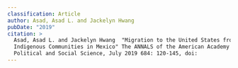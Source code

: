```yaml
---
classification: Article
author: Asad, Asad L. and Jackelyn Hwang
pubDate: "2019"
citation: >
  Asad, Asad L. and Jackelyn Hwang	"Migration to the United States from
  Indigenous Communities in Mexico" The ANNALS of the American Academy of
  Political and Social Science, July 2019 684: 120-145, doi:
---
```

